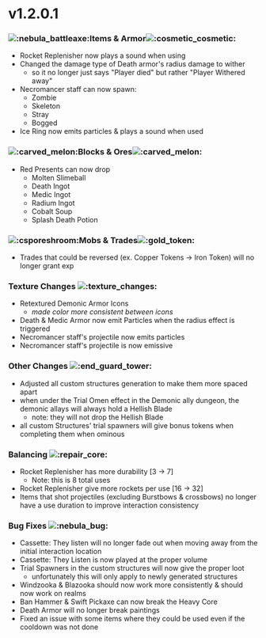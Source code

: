 # v1.2.0.1

### ﻿![:nebula\_battleaxe:](https://cdn.discordapp.com/emojis/1223313950699946066.webp?size=56\&quality=lossless)﻿**Items & Armor**![:cosmetic\_cosmetic:](https://cdn.discordapp.com/emojis/1246611591194218548.webp?size=56\&quality=lossless)﻿﻿

* Rocket Replenisher now plays a sound when using
* Changed the damage type of Death armor's radius damage to wither
  * so it no longer just says "Player died" but rather "Player Withered away"
* Necromancer staff can now spawn:
  * Zombie
  * Skeleton
  * Stray
  * Bogged
* Ice Ring now emits particles & plays a sound when used

### ﻿![:carved\_melon:](https://cdn.discordapp.com/emojis/1157847908905926747.webp?size=56\&quality=lossless)﻿﻿**Blocks & Ores**![:carved\_melon:](https://cdn.discordapp.com/emojis/1157847908905926747.webp?size=56\&quality=lossless)

* Red Presents can now drop
  * Molten Slimeball
  * Death Ingot
  * Medic Ingot
  * Radium Ingot
  * Cobalt Soup
  * Splash Death Potion

### ﻿![:csporeshroom:](https://cdn.discordapp.com/emojis/1246612719914979411.webp?size=56\&quality=lossless)﻿**Mobs & Trades**![:gold\_token:](https://cdn.discordapp.com/emojis/1246613415720390676.webp?size=56\&quality=lossless)﻿﻿

* Trades that could be reversed (ex. Copper Tokens -> Iron Token) will no longer grant exp

### **Texture Changes** ![:texture\_changes:](https://cdn.discordapp.com/emojis/1175923191869345873.webp?size=56\&quality=lossless)﻿﻿

* Retextured Demonic Armor Icons
  * _made color more consistent between icons_
* Death & Medic Armor now emit Particles when the radius effect is triggered
* Necromancer staff's projectile now emits particles
* Necromancer staff's projectile is now emissive

### **Other Changes** ![:end\_guard\_tower:](https://cdn.discordapp.com/emojis/1208223887435759738.webp?size=56\&quality=lossless)﻿﻿﻿

* Adjusted all custom structures generation to make them more spaced apart
* when under the Trial Omen effect in the Demonic ally dungeon, the demonic allays will always hold a Hellish Blade
  * note: they will not drop the Hellish Blade
* all custom Structures' trial spawners will give bonus tokens when completing them when ominous

### **Balancing** ![:repair\_core:](https://cdn.discordapp.com/emojis/1223313088908890142.webp?size=56\&quality=lossless)﻿﻿﻿

* Rocket Replenisher has more durability \[3 -> 7]
  * Note: this is 8 total uses
* Rocket Replenisher give more rockets per use \[16 -> 32]
* Items that shot projectiles (excluding Burstbows & crossbows) no longer have a use duration to improve interaction consistency

### **Bug Fixes** ![:nebula\_bug:](https://cdn.discordapp.com/emojis/1174855831473365044.webp?size=56\&quality=lossless)﻿﻿﻿

* Cassette: They listen will no longer fade out when moving away from the initial interaction location
* Cassette: They Listen is now played at the proper volume
* Trial Spawners in the custom structures will now give the proper loot
  * unfortunately this will only apply to newly generated structures
* Windzooka & Blazooka should now work more consistently & should now work on realms
* Ban Hammer & Swift Pickaxe can now break the Heavy Core
* Death Armor will no longer break paintings
* Fixed an issue with some items where they could be used even if the cooldown was not done
